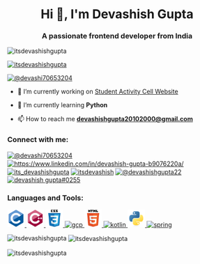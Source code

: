 <h1 align="center">Hi 👋, I'm Devashish Gupta</h1>
<h3 align="center">A passionate frontend developer from India</h3>

<p align="left"> <img src="https://komarev.com/ghpvc/?username=itsdevashishgupta&label=Profile%20views&color=0e75b6&style=flat" alt="itsdevashishgupta" /> </p>

<p align="left"> <a href="https://github.com/ryo-ma/github-profile-trophy"><img src="https://github-profile-trophy.vercel.app/?username=itsdevashishgupta" alt="itsdevashishgupta" /></a> </p>

<p align="left"> <a href="https://twitter.com/@devashi70653204" target="blank"><img src="https://img.shields.io/twitter/follow/@devashi70653204?logo=twitter&style=for-the-badge" alt="@devashi70653204" /></a> </p>

- 🔭 I’m currently working on [Student Activity Cell Website](aith-sac.ml)

- 🌱 I’m currently learning **Python**

- 📫 How to reach me **devashishgupta20102000@gmail.com**

<h3 align="left">Connect with me:</h3>
<p align="left">
<a href="https://twitter.com/@devashi70653204" target="blank"><img align="center" src="https://raw.githubusercontent.com/rahuldkjain/github-profile-readme-generator/master/src/images/icons/Social/twitter.svg" alt="@devashi70653204" height="30" width="40" /></a>
<a href="https://linkedin.com/in/https://www.linkedin.com/in/devashish-gupta-b9076220a/" target="blank"><img align="center" src="https://raw.githubusercontent.com/rahuldkjain/github-profile-readme-generator/master/src/images/icons/Social/linked-in-alt.svg" alt="https://www.linkedin.com/in/devashish-gupta-b9076220a/" height="30" width="40" /></a>
<a href="https://instagram.com/its_devashishgupta" target="blank"><img align="center" src="https://raw.githubusercontent.com/rahuldkjain/github-profile-readme-generator/master/src/images/icons/Social/instagram.svg" alt="its_devashishgupta" height="30" width="40" /></a>
<a href="https://www.codechef.com/users/itsdevashish" target="blank"><img align="center" src="https://cdn.jsdelivr.net/npm/simple-icons@3.1.0/icons/codechef.svg" alt="itsdevashish" height="30" width="40" /></a>
<a href="https://www.hackerrank.com/@devashishgupta22" target="blank"><img align="center" src="https://raw.githubusercontent.com/rahuldkjain/github-profile-readme-generator/master/src/images/icons/Social/hackerrank.svg" alt="@devashishgupta22" height="30" width="40" /></a>
<a href="https://discord.gg/devashish gupta#0255" target="blank"><img align="center" src="https://raw.githubusercontent.com/rahuldkjain/github-profile-readme-generator/master/src/images/icons/Social/discord.svg" alt="devashish gupta#0255" height="30" width="40" /></a>
</p>

<h3 align="left">Languages and Tools:</h3>
<p align="left"> <a href="https://www.cprogramming.com/" target="_blank" rel="noreferrer"> <img src="https://raw.githubusercontent.com/devicons/devicon/master/icons/c/c-original.svg" alt="c" width="40" height="40"/> </a> <a href="https://www.w3schools.com/cpp/" target="_blank" rel="noreferrer"> <img src="https://raw.githubusercontent.com/devicons/devicon/master/icons/cplusplus/cplusplus-original.svg" alt="cplusplus" width="40" height="40"/> </a> <a href="https://www.w3schools.com/css/" target="_blank" rel="noreferrer"> <img src="https://raw.githubusercontent.com/devicons/devicon/master/icons/css3/css3-original-wordmark.svg" alt="css3" width="40" height="40"/> </a> <a href="https://cloud.google.com" target="_blank" rel="noreferrer"> <img src="https://www.vectorlogo.zone/logos/google_cloud/google_cloud-icon.svg" alt="gcp" width="40" height="40"/> </a> <a href="https://www.w3.org/html/" target="_blank" rel="noreferrer"> <img src="https://raw.githubusercontent.com/devicons/devicon/master/icons/html5/html5-original-wordmark.svg" alt="html5" width="40" height="40"/> </a> <a href="https://kotlinlang.org" target="_blank" rel="noreferrer"> <img src="https://www.vectorlogo.zone/logos/kotlinlang/kotlinlang-icon.svg" alt="kotlin" width="40" height="40"/> </a> <a href="https://www.python.org" target="_blank" rel="noreferrer"> <img src="https://raw.githubusercontent.com/devicons/devicon/master/icons/python/python-original.svg" alt="python" width="40" height="40"/> </a> <a href="https://spring.io/" target="_blank" rel="noreferrer"> <img src="https://www.vectorlogo.zone/logos/springio/springio-icon.svg" alt="spring" width="40" height="40"/> </a> </p>

<p><img align="left" src="https://github-readme-stats.vercel.app/api/top-langs?username=itsdevashishgupta&show_icons=true&locale=en&layout=compact" alt="itsdevashishgupta" /></p>

<p>&nbsp;<img align="center" src="https://github-readme-stats.vercel.app/api?username=itsdevashishgupta&show_icons=true&locale=en" alt="itsdevashishgupta" /></p>

<p><img align="center" src="https://github-readme-streak-stats.herokuapp.com/?user=itsdevashishgupta&" alt="itsdevashishgupta" /></p>
